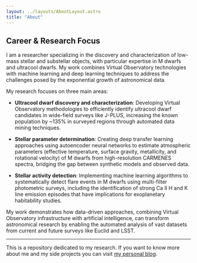 ```yaml
---
layout: ../layouts/AboutLayout.astro
title: "About"
---
```


## Career & Research Focus

I am a researcher specializing in the discovery and characterization of low-mass stellar and substellar objects, with particular expertise in M dwarfs and ultracool dwarfs. My work combines Virtual Observatory technologies with machine learning and deep learning techniques to address the challenges posed by the exponential growth of astronomical data.

My research focuses on three main areas:

- **Ultracool dwarf discovery and characterization**: Developing Virtual Observatory methodologies to efficiently identify ultracool dwarf candidates in wide-field surveys like J-PLUS, increasing the known population by ~135% in surveyed regions through automated data mining techniques.

- **Stellar parameter determination**: Creating deep transfer learning approaches using autoencoder neural networks to estimate atmospheric parameters (effective temperature, surface gravity, metallicity, and rotational velocity) of M dwarfs from high-resolution CARMENES spectra, bridging the gap between synthetic models and observed data.

- **Stellar activity detection**: Implementing machine learning algorithms to systematically detect flare events in M dwarfs using multi-filter photometric surveys, including the identification of strong Ca II H and K line emission episodes that have implications for exoplanetary habitability studies.

My work demonstrates how data-driven approaches, combining Virtual Observatory infrastructure with artificial intelligence, can transform astronomical research by enabling the automated analysis of vast datasets from current and future surveys like Euclid and LSST.

---

This is a repository dedicated to my research. If you want to know more about me and my side projects you can visit [my personal blog](https://pedromasb.github.io/).
